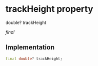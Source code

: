 


# trackHeight property







double? trackHeight
  
_<span class="feature">final</span>_






## Implementation

```dart
final double? trackHeight;
```







